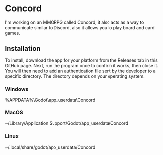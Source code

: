 # Concord
I'm working on an MMORPG called Concord, it also acts as a way to communicate similar to Discord, also it allows you to play board and card games.

## Installation
To install, download the app for your platform from the Releases tab in this GitHub page. Next, run the program once to confirm it works, then close it. You will then need to add an authentication file sent by the developer to a specific directory. The directory depends on your operating system.
### Windows
%APPDATA%\Godot\app_userdata\Concord
### MacOS
~/Library/Application Support/Godot/app_userdata/Concord
### Linux
~/.local/share/godot/app_userdata/Concord
